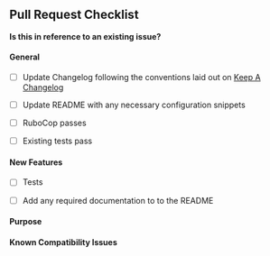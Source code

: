 ## Pull Request Checklist

**Is this in reference to an existing issue?**

#### General

- [ ] Update Changelog following the conventions laid out on [Keep A Changelog](http://keepachangelog.com/)

- [ ] Update README with any necessary configuration snippets

- [ ] RuboCop passes

- [ ] Existing tests pass

#### New Features

- [ ] Tests

- [ ] Add any required documentation to to the README


#### Purpose

#### Known Compatibility Issues
